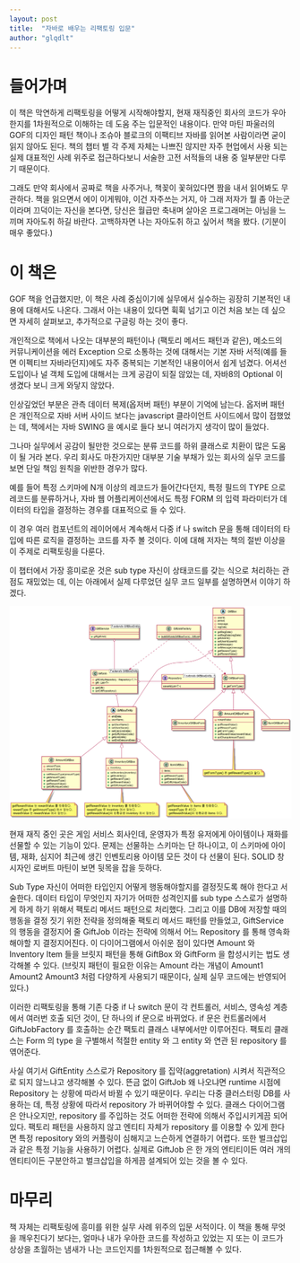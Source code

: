 ```yaml
---
layout: post
title:  "자바로 배우는 리팩토링 입문"
author: "glqdlt"
---
```


# 들어가며

이 책은 막연하게 리팩토링을 어떻게 시작해야할지, 현재 재직중인 회사의 코드가 우아한지를 1차원적으로 이해하는 데 도움 주는 입문적인 내용이다. 만약 마틴 파울러의 GOF의 디자인 패턴 책이나 조슈아 블로크의 이팩티브 자바를 읽어본 사람이라면 굳이 읽지 않아도 된다. 책의 챕터 별 각 주제 자체는 나쁘진 않지만 자주 현업에서 사용 되는 실제 대표적인 사례 위주로 접근하다보니 서술한 고전 서적들의 내용 중 일부분만 다루기 때문이다.

그래도 만약 회사에서 공짜로 책을 사주거나, 책꽂이 꽃혀있다면 짬을 내서 읽어봐도 무관하다. 책을 읽으면서 에이 이게뭐야, 이건 자주쓰는 거지, 아 그래 저자가 뭘 좀 아는군 이라며 끄덕이는 자신을 본다면, 당신은 월급만 축내며 살아온 프로그래머는 아님을 느끼며 자아도취 하길 바란다. 고백하자면 나는 자아도취 하고 싶어서 책을 봤다. (기분이 매우 좋았다.)

# 이 책은

GOF 책을 언급했지만, 이 책은 사례 중심이기에 실무에서 실수하는 굉장히 기본적인 내용에 대해서도 나온다. 그래서 아는 내용이 있다면 휙휙 넘기고 이건 처음 보는 데 싶으면 자세히 살펴보고, 추가적으로 구글링 하는 것이 좋다.

개인적으로 책에서 나오는 대부분의 패턴이나 (팩토리 메서드 패턴과 같은), 메소드의 커뮤니케이션을 에러 Exception 으로 소통하는 것에 대해서는 기본 자바 서적(예를 들면 이펙티브 자바라던지)에도 자주 중복되는 기본적인 내용이어서 쉽게 넘겼다. 어셔선 도입이나 널 객체 도입에 대해서는 크게 공감이 되질 않았는 데, 자바8의 Optional 이 생겼다 보니 크게 와닿지 않았다.

인상깊었던 부분은 관측 데이터 복제(옵저버 패턴) 부분이 기억에 남는다. 옵저버 패턴은 개인적으로 자바 서버 사이드 보다는 javascript 클라이언트 사이드에서 많이 접했었는 데, 책에서는 자바 SWING 을 예시로 들다 보니 여러가지 생각이 많이 들었다. 

그나마 실무에서 공감이 될만한 것으로는 분류 코드를 하위 클래스로 치환이 많은 도움이 될 거라 본다. 우리 회사도 마찬가지만 대부분 기술 부채가 있는 회사의 실무 코드를 보면 단일 책임 원칙을 위반한 경우가 많다. 

예를 들어 특정 스키마에 N개 이상의 레코드가 들어간다던지, 특정 필드의 TYPE 으로 레코드를 분류하거나, 자바 웹 어플리케이션에서도 특정 FORM 의 입력 파라미터가 데이터의 타입을 결정하는 경우를 대표적으로 들 수 있다. 

이 경우 여러 컴포넌트의 레이어에서 계속해서 다중 if 나 switch 문을 통해 데이터의 타입에 따른 로직을 결정하는 코드를 자주 볼 것이다. 이에 대해 저자는 책의 절반 이상을 이 주제로 리팩토링을 다룬다. 

이 챕터에서 가장 흥미로운 것은 sub type 자신이 상태코드를 갖는 식으로 처리하는 관점도 재밌었는 데, 이는 아래에서 실제 다루었던 실무 코드 일부를 설명하면서 이야기 하겠다.

<img src="/images/gift_class_diagram.png">

현재 재직 중인 곳은 게임 서비스 회사인데, 운영자가 특정 유저에게 아이템이나 재화를 선물할 수 있는 기능이 있다. 문제는 선물하는 스키마는 단 하나이고, 이 스키마에 아이템, 재화, 심지어 최근에 생긴 인벤토리용 아이템 모든 것이 다 선물이 된다. SOLID 창시자인 로버트 마틴이 보면 뒷목을 잡을 듯하다.


Sub Type 자신이 어떠한 타입인지 어떻게 행동해야할지를 결정짓도록 해야 한다고 서술한다. 데이터 타입이 무엇인지 자기가 어떠한 성격인지를 sub type 스스로가 설명하게 하게 하기 위해서 팩토리 메서드 패턴으로 처리했다. 그리고 이를 DB에 저장할 때의 행동을 결정 짓기 위한 전략을 정의해줄 팩토리 메서드 패턴를 만들었고, GiftService 의 행동을 결정지어 줄 GiftJob 이라는 전략에 의해서 어느 Repository 를 통해 영속화해야할 지 결정지어진다. 이 다이어그램에서 아쉬운 점이 있다면 Amount 와 Inventory Item 들을 브릿지 패턴을 통해 GiftBox 와 GiftForm 을 합성시키는 법도 생각해볼 수 있다. (브릿지 패턴이 필요한 이유는 Amount 라는 개념이 Amount1 Amount2 Amount3 처럼 다양하게 사용되기 때문이다, 실제 실무 코드에는 반영되어있다.)

이러한 리팩토링을 통해 기존 다중 if 나 switch 문이 각 컨트롤러, 서비스, 영속성 계층에서 여러번 호출 되던 것이, 단 하나의 if 문으로 바뀌었다. if 문은 컨트롤러에서 GiftJobFactory 를 호출하는 순간 팩토리 클래스 내부에서만 이루어진다. 팩토리 클래스는 Form 의 type 을 구별해서 적절한 entity 와 그 entity 와 연관 된 repository 를 엮어준다. 

사실 여기서 GiftEntity 스스로가 Repository 를 집약(aggretation) 시켜서 직관적으로 되지 않느냐고 생각해볼 수 있다. 뜬금 없이 GiftJob 왜 나오냐면 runtime 시점에 Repository 는 상황에 따라서 바뀔 수 있기 때문이다. 우리는 다중 클러스터링 DB를 사용하는 데, 특정 상황에 따라서 repository 가 바뀌어야할 수 있다. 클래스 다이어그램은 안나오지만, repository 를 주입하는 것도 어떠한 전략에 의해서 주입시키게끔 되어 있다. 팩토리 패턴을 사용하지 않고 엔티티 자체가 repository 를 이용할 수 있게 한다면 특정 repository 와의 커플링이 심해지고 느슨하게 연결하기 어렵다. 또한 벌크삽입과 같은 특정 기능을 사용하기 어렵다. 실제로 GiftJob 은 한 개의 엔티티이든  여러 개의 엔티티이든 구분안하고 벌크삽입을 하게끔 설계되어 있는 것을 볼 수 있다.


# 마무리

책 자체는 리팩토링에 흥미를 위한 실무 사례 위주의 입문 서적이다. 이 책을 통해 무엇을 깨우친다기 보다는, 얼마나 내가 우아한 코드를 작성하고 있었는 지 또는 이 코드가 상상을 초월하는 냄새가 나는 코드인지를 1차원적으로 접근해볼 수 있다. 
 

